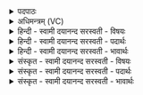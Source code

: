 <details><summary>पदपाठः</summary>

अप॑। अ॒घम्। अप॑। किल्वि॑षम्। अप॑। कृ॒त्याम्। अपो॒ऽइत्यपोः॑। रपः॑। अपा॑मार्ग। अप॑मा॒र्गेत्यप॑ऽमार्ग। त्वम्। अ॒स्मत्। अप॑। दुः॒ष्वप्न्य॑म्। दुः॒ष्वप्न्य॒मिति॑ दुः॒ऽस्वप्न्य॑म्। सु॒व॒। ११।
</details>

<details><summary>अधिमन्त्रम् (VC)</summary>

- आपो देवताः
- आदित्या देवा ऋषयः
- विराडनुष्टुप्
- गान्धारः
</details>

<details><summary>हिन्दी - स्वामी दयानन्द सरस्वती  - विषयः</summary>

अब कौन मनुष्य पवित्र करनेवाले हैं, इस विषय को अगले मन्त्र में कहा है ॥
</details>

<details><summary>हिन्दी - स्वामी दयानन्द सरस्वती  - पदार्थः</summary>

पदार्थान्वयभाषाः -  हे (अपामार्ग) अपामार्ग ओषधि जैसे रोगों को दूर करती, वैसे पापों को दूर करनेवाले सज्जन पुरुष ! (त्वम्) आप (अस्मत्) हमारे निकट से (अघम्) पाप को (अप, सुव) दूर कीजिये (किल्विषम्) मन की मलिनता को आप (अप) दूर कीजिये (कृत्याम्) दुष्टक्रिया को (अप) दूर कीजिये (रपः) बाह्य इन्द्रियों के चञ्चलता रूप अपराध को (अपो) दूर कीजिये और (दुःष्वप्न्यम्) बुरे प्रकार की निद्रा में होनेवाले बुरे विचार को (अप) दूर कीजिये ॥११ ॥
</details>

<details><summary>हिन्दी - स्वामी दयानन्द सरस्वती  - भावार्थः</summary>

भावार्थभाषाः -  इस मन्त्र में उपमालङ्कार है। जो मनुष्य जैसे अपामार्ग आदि ओषधियाँ रोगों को निवृत्त कर प्राणियों को सुखी करती हैं, वैसे आप सब दोषों से पृथक् होके अन्य मनुष्यों को अशुभ आचरण से अलग कर शुद्ध होते और दूसरों को करते हैं, वे ही मनुष्यादि को पवित्र करनेवाले हैं ॥११ ॥
</details>

<details><summary>संस्कृत - स्वामी दयानन्द सरस्वती  - विषयः</summary>

अथ के पवित्रकारका इत्याह ॥
</details>

<details><summary>संस्कृत - स्वामी दयानन्द सरस्वती  - पदार्थः</summary>

पदार्थान्वयभाषाः -  हे अपामार्ग ! त्वमस्मदघमपसुव, किल्विषमपसुव, कृत्यामपसुव, रपोऽपो सुव, दुःष्वप्न्यमपसुव ॥११ ॥
</details>

<details><summary>संस्कृत - स्वामी दयानन्द सरस्वती  - भावार्थः</summary>

भावार्थभाषाः -  अत्र वाचकलुप्तोमालङ्कारः। यथाऽपामार्गाद्योषधयो रोगान्निवार्य्य प्राणिनः सुखयन्ति, तथा स्वयं सर्वेभ्यो दोषेभ्यः पृथग्भूत्वाऽन्यानशुभाचरणात् पृथक् कृत्वा ये शुद्धा भवन्त्यन्यान् भावयन्ति च त एव मनुष्यादीनां पवित्रकराः सन्ति ॥११ ॥
</details>